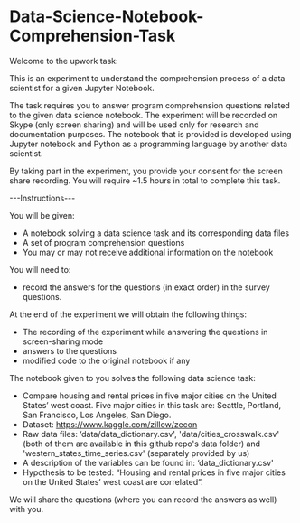 # Data-Science-Notebook-Comprehension-Task

Welcome to the upwork task:

This is an experiment to understand the comprehension process of a data scientist for a given Jupyter Notebook.

The task requires you to answer program comprehension questions related to the given data science notebook. The experiment will be recorded on Skype (only screen sharing) and will be used only for research and documentation purposes. The notebook that is provided is developed using Jupyter notebook and Python as a programming language by another data scientist. 

By taking part in the experiment, you provide your consent for the screen share recording. You will require ~1.5 hours in total to complete this task.

---Instructions---

You will be given:
* A notebook solving a data science task and its corresponding data files
* A set of program comprehension questions
* You may or may not receive additional information on the notebook

You will need to:
* record the answers for the questions (in exact order) in the survey questions.

At the end of the experiment we will obtain the following things:
* The recording of the experiment while answering the questions in screen-sharing mode
* answers to the questions
* modified code to the original notebook if any

The notebook given to you solves the following data science task:
- Compare housing and rental prices in five major cities on the United States’ west coast. Five major cities in this task are: Seattle, Portland, San Francisco, Los Angeles, San Diego.
- Dataset: https://www.kaggle.com/zillow/zecon
- Raw data files: ‘data/data_dictionary.csv', 'data/cities_crosswalk.csv' (both of them are available in this github repo's data folder) and 'western_states_time_series.csv' (separately provided by us)
- A description of the variables can be found in: ‘data_dictionary.csv'
- Hypothesis to be tested: “Housing and rental prices in five major cities on the United States’ west coast are correlated”.

We will share the questions (where you can record the answers as well) with you.
